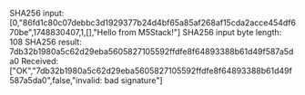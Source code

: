 SHA256 input: [0,"86fd1c80c07debbc3d1929377b24d4bf65a85af268af15cda2acce454df670be",1748830407,1,[],"Hello from M5Stack!"]
SHA256 input byte length: 108
SHA256 result: 7db32b1980a5c62d29eba5605827105592ffdfe8f64893388b61d49f587a5da0
Received: ["OK","7db32b1980a5c62d29eba5605827105592ffdfe8f64893388b61d49f587a5da0",false,"invalid: bad signature"]
